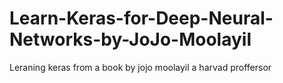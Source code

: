 # Learn-Keras-for-Deep-Neural-Networks-by-JoJo-Moolayil
Leraning keras from a book by jojo moolayil a harvad proffersor
